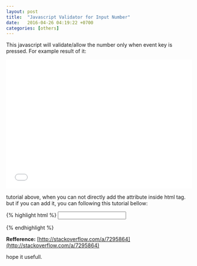 ```yaml
---
layout: post
title:  "Javascript Validator for Input Number"
date:   2016-04-26 04:19:22 +0700
categories: [others]
---
```


This javascript will validate/allow the number only when event key is pressed.
For example result of it:

<iframe width="100%" height="350" src="//jsfiddle.net/agaust/3qz105nn/embedded/html,result/dark/" allowfullscreen="allowfullscreen" frameborder="0"></iframe>

tutorial above, when you can not directly add the attribute inside html tag.
but if you can add it, you can following this tutorial bellow:

{% highlight html %}
<input id="id_price" type="number" min=0 onkeypress="return isNumber(event)"/>
<script type="text/javascript">
function isNumber(evt) {
    evt = (evt) ? evt : window.event;
    var charCode = (evt.which) ? evt.which : evt.keyCode;
    if (charCode > 31 && (charCode < 48 || charCode > 57)) {
        return false;
    }
    return true;
}
</script>
{% endhighlight %}

**Refference:** [http://stackoverflow.com/a/7295864](http://stackoverflow.com/a/7295864)

hope it usefull.
